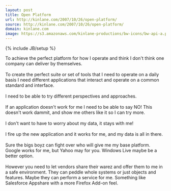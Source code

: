 ```yaml
---
layout: post
title: Open Platform
url: http://kinlane.com/2007/10/26/open-platform/
source: http://kinlane.com/2007/10/26/open-platform/
domain: kinlane.com
image: https://s3.amazonaws.com/kinlane-productions/bw-icons/bw-api-a.png
---
```

{% include JB/setup %}<p>
     To achieve the perfect platform for how I operate and think I don't think one company can deliver by themselves.
     <br />
     <br />
     To create the perfect suite or set of tools that I need to operate on a daily basis I need different applications that interact and operate on a common standard and interface.
     <br />
     <br />
     I need to be able to try different perspectives and approaches.
     <br />
     <br />
     If an application doesn't work for me I need to be able to say NO! This doesn't work dammit, and show me others like it so I can try more.
     <br />
     <br />
     I don't want to have to worry about my data, it stays with me!
     <br />
     <br />
     I fire up the new application and it works for me, and my data is all in there.
     <br />
     <br />
     Sure the bigs boyz can fight over who will give me my base platform. Google works for me, but Yahoo may for you. Windows Live maybe be a better option.
     <br />
     <br />
     However you need to let vendors share their warez and offer them to me in a safe environment. They can peddle whole systems or just objects and features. Maybe they can perform a service for me. Something like Salesforce Appshare with a more Firefox Add-on feel.
</p>